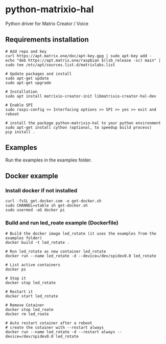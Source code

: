 # python-matrixio-hal
Python driver for Matrix Creator / Voice

## Requirements installation
```
# Add repo and key
curl https://apt.matrix.one/doc/apt-key.gpg | sudo apt-key add -
echo "deb https://apt.matrix.one/raspbian $(lsb_release -sc) main" | sudo tee /etc/apt/sources.list.d/matrixlabs.list

# Update packages and install
sudo apt-get update
sudo apt-get upgrade

# Installation
sudo apt install matrixio-creator-init libmatrixio-creator-hal-dev

# Enable SPI
sudo raspi-config >> Interfacing options >> SPI >> yes >> exit and reboot

# install the package python-matrixio-hal to your python environment
sudo apt-get install cython (optional, to speedup build process)
pip install .
```

## Examples

Run the examples in the examples folder.

## Docker example

### Install docker if not installed
```
curl -fsSL get.docker.com -o get-docker.sh
sudo CHANNEL=stable sh get-docker.sh
sudo usermod -aG docker pi
```

### Build and run led\_roate example (Dockerfile)
```
# Build the docker image led_rotate (it uses the examples from the examples folder)
docker build -t led_rotate .

# Run led_rotate as new container led_rotate
docker run --name led_rotate -d --device=/dev/spidev0.0 led_rotate

# List active containers
docker ps

# Stop it
docker stop led_rotate

# Restart it
docker start led_rotate

# Remove Cotainer
docker stop led_roate
docker rm led_roate

# Auto restart cotainer after a reboot
# create the cotainer with --restart always
docker run --name led_rotate -d --restart always --device=/dev/spidev0.0 led_rotate
```
